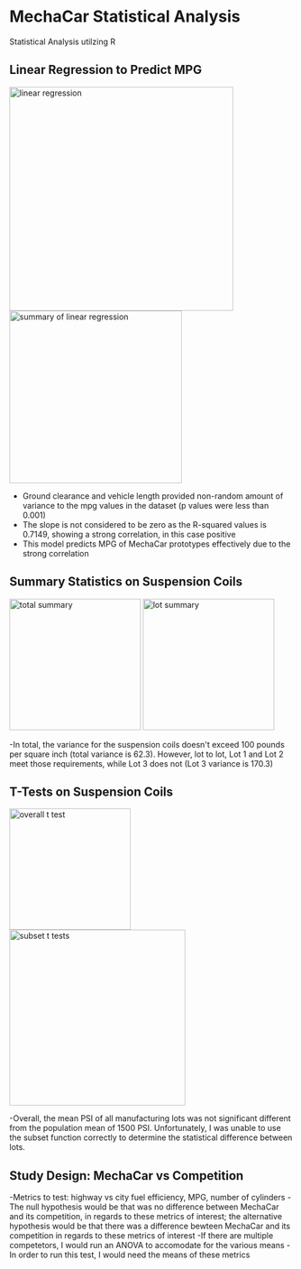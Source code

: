 # MechaCar Statistical Analysis
Statistical Analysis utilzing R

## Linear Regression to Predict MPG
<img width="397" alt="linear regression" src="https://user-images.githubusercontent.com/88955412/144792383-bbda6d07-4e50-425a-a44c-f161e0ebace8.png">
<img width="306" alt="summary of linear regression" src="https://user-images.githubusercontent.com/88955412/144792394-e17bd9f9-b546-4d14-af8e-18a864790819.png">

- Ground clearance and vehicle length provided non-random amount of variance to the mpg values in the dataset (p values were less than 0.001)
- The slope is not considered to be zero as the R-squared values is 0.7149, showing a strong correlation, in this case positive
- This model predicts MPG of MechaCar prototypes effectively due to the strong correlation

## Summary Statistics on Suspension Coils
<img width="233" alt="total summary" src="https://user-images.githubusercontent.com/88955412/144793709-4294c2e4-0865-4ae3-97fe-a6a40fa88e00.png">
<img width="233" alt="lot summary" src="https://user-images.githubusercontent.com/88955412/144793718-16671959-6762-4141-b20a-299a0d64ca5f.png">

-In total, the variance for the suspension coils doesn't exceed 100 pounds per square inch (total variance is 62.3). However, lot to lot, Lot 1 and Lot 2 meet those requirements, while Lot 3 does not (Lot 3 variance is 170.3)

## T-Tests on Suspension Coils
<img width="215" alt="overall t test" src="https://user-images.githubusercontent.com/88955412/144796647-2dc2fc20-200f-48ec-bb44-ccc6c4cf4551.png">
<img width="312" alt="subset t tests" src="https://user-images.githubusercontent.com/88955412/144796654-64de33ae-1da6-479a-9a2d-100266185c4e.png">

-Overall, the mean PSI of all manufacturing lots was not significant different from the population mean of 1500 PSI. Unfortunately, I was unable to use the subset function correctly to determine the statistical difference between lots.

## Study Design: MechaCar vs Competition
-Metrics to test: highway vs city fuel efficiency, MPG, number of cylinders
-The null hypothesis would be that was no difference between MechaCar and its competition, in regards to these metrics of interest; the alternative hypothesis would be that there was a difference bewteen MechaCar and its competition in regards to these metrics of interest
-If there are multiple competetors, I would run an ANOVA to accomodate for the various means
-In order to run this test, I would need the means of these metrics
